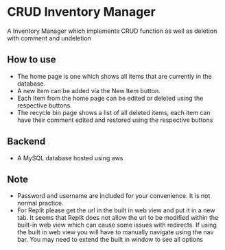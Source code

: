 # CRUD Inventory Manager
A Inventory Manager which implements CRUD function as well as deletion with comment and undeletion

## How to use
- The home page is one which shows all items that are currently in the database. 
- A new item can be added via the New Item button. 
- Each Item from the home page can be edited or deleted using the respective buttons.
- The recycle bin page shows a list of all deleted items, each item can have their comment edited and restored using the respective buttons

## Backend
- A MySQL database hosted using aws

## Note
- Password and username are included for your convenience. It is not normal practice.
- For Replit please get the url in the built in web view and put it in a new tab. It seems that Replit does not allow the url to be modified within the built-in web view which can cause some issues with redirects. If using the built in web view you will have to manually navigate using the nav bar. You may need to extend the built in window to see all options